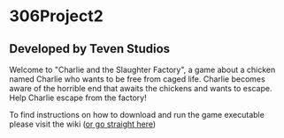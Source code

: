 # 306Project2
## Developed by Teven Studios

Welcome to "Charlie and the Slaughter Factory", a game about a chicken named Charlie who wants to be free from caged life.
Charlie becomes aware of the horrible end that awaits the chickens and wants to escape. Help Charlie escape from the factory!

To find instructions on how to download and run the game executable please visit the wiki ([or go straight here](https://github.com/harryjacko/306project2/wiki/Version-0.9))
